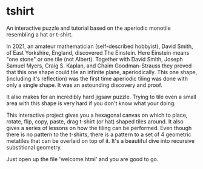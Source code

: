 # tshirt

An interactive puzzle and tutorial based on the aperiodic monotile resembling a hat or t-shirt. 

In 2021, an amateur mathematician (self-described hobbyist), David Smith, of East Yorkshire, England, discovered The Einstein. Here Einstein means "one stone" or one tile (not Albert). Together with David Smith, Joseph Samuel Myers, Craig S. Kaplan, and Chaim Goodman-Strauss they proved that this one shape could tile an infinite plane, aperiodically. This one shape, (including it's reflection) was the first time aperiodic tiling was done with only a single shape. It was an astounding discovery and proof.

It also makes for an incredibly hard jigsaw puzzle. Trying to tile even a small area with this shape is very hard if you don't know what your doing. 

This interactive project gives you a hexagonal canvas on which to place, rotate, flip, copy, paste, drag t-shirt (or hat) shaped tiles around.  It also gives a series of lessons on how the tiling can be performed. Even though there is no pattern to the t-shirts, there is a pattern to a set of 4 geometric metatiles that can be overlaid on top of it. It's a beautiful dive into recursive substitional geometry. 

Just open up the file 'welcome.html' and you are good to go.

